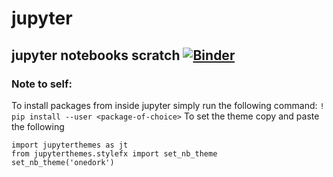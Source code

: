 # jupyter
jupyter notebooks scratch
[![Binder](https://mybinder.org/badge_logo.svg)](https://mybinder.org/v2/gh/thepinkturtle/jupyter.git/master)
---
### Note to self:
To install packages from inside jupyter simply run the following command:
```! pip install --user <package-of-choice>```
To set the theme copy and paste the following
```from jupyterthemes import get_themes
import jupyterthemes as jt
from jupyterthemes.stylefx import set_nb_theme
set_nb_theme('onedork')
